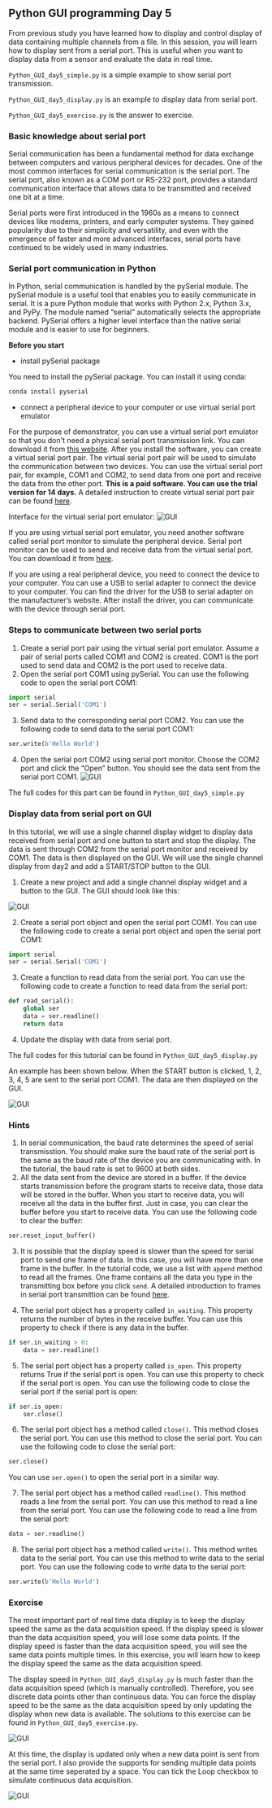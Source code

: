 ## Python GUI programming Day 5
From previous study you have learned how to display and control display of data containing multiple channels from a file. In this session, you will learn how to display sent from a serial port. This is useful when you want to display data from a sensor and evaluate the data in real time.

`Python_GUI_day5_simple.py` is a simple example to show serial port transmission.

`Python_GUI_day5_display.py` is an example to display data from serial port.

`Python_GUI_day5_exercise.py` is the answer to exercise.

### **Basic knowledge about serial port**
Serial communication has been a fundamental method for data exchange between computers and various peripheral devices for decades. One of the most common interfaces for serial communication is the serial port. The serial port, also known as a COM port or RS-232 port, provides a standard communication interface that allows data to be transmitted and received one bit at a time.

Serial ports were first introduced in the 1960s as a means to connect devices like modems, printers, and early computer systems. They gained popularity due to their simplicity and versatility, and even with the emergence of faster and more advanced interfaces, serial ports have continued to be widely used in many industries.

### **Serial port communication in Python**
In Python, serial communication is handled by the pySerial module. The pySerial module is a useful tool that enables you to easily communicate in serial. It is a pure Python module that works with Python 2.x, Python 3.x, and PyPy. The module named “serial” automatically selects the appropriate backend. PySerial offers a higher level interface than the native serial module and is easier to use for beginners.

**Before you start**

* install pySerial package

You need to install the pySerial package. You can install it using conda:

```python
conda install pyserial
```
* connect a peripheral device to your computer or use virtual serial port emulator

For the purpose of demonstrator, you can use a virtual serial port emulator so that you don't need a physical serial port transmission link. You can download it from [this website](https://www.virtual-serial-port.org/). After you install the software, you can create a virtual serial port pair. The virtual serial port pair will be used to simulate the communication between two devices. You can use the virtual serial port pair, for example, COM1 and COM2, to send data from one port and receive the data from the other port. **This is a paid software. You can use the trial version for 14 days.** A detailed instruction to create virtual serial port pair can be found [here](https://www.virtual-serial-port.org/articles/configure-virtual-serial-ports/).

Interface for the virtual serial port emulator:
![GUI](/Resources/VSPD.webp "Main Window")

If you are using virtual serial port emulator, you need another software called serial port monitor to simulate the peripheral device. Serial port monitor can be used to send and receive data from the virtual serial port. You can download it from [here](http://www.alithon.com/downloads).

If you are using a real peripheral device, you need to connect the device to your computer. You can use a USB to serial adapter to connect the device to your computer. You can find the driver for the USB to serial adapter on the manufacturer’s website. After install the driver, you can communicate with the device through serial port.

### **Steps to communicate between two serial ports**

1. Create a serial port pair using the virtual serial port emulator. Assume a pair of serial ports called COM1 and COM2 is created. COM1 is the port used to send data and COM2 is the port used to receive data.
2. Open the serial port COM1 using pySerial. You can use the following code to open the serial port COM1:

```python
import serial
ser = serial.Serial('COM1')
```
3. Send data to the corresponding serial port COM2. You can use the following code to send data to the serial port COM1:

```python
ser.write(b'Hello World')
```
4. Open the serial port COM2 using serial port monitor. Choose the COM2 port and click the “Open” button. You should see the data sent from the serial port COM1.
![GUI](/Resources/Serial_port_monitor.jpg "Main Window")

The full codes for this part can be found in `Python_GUI_day5_simple.py`

### **Display data from serial port on GUI**

In this tutorial, we will use a single channel display widget to display data received from serial port and one button to start and stop the display. The data is sent through COM2 from the serial port monitor and received by COM1. The data is then displayed on the GUI. We will use the single channel display from day2 and add a START/STOP button to the GUI.

1. Create a new project and add a single channel display widget and a button to the GUI. The GUI should look like this:
   
![GUI](/Resources/single_channel_serial_port.jpg "Main Window")

2. Create a serial port object and open the serial port COM1. You can use the following code to create a serial port object and open the serial port COM1:

```python
import serial
ser = serial.Serial('COM1')
```
3. Create a function to read data from the serial port. You can use the following code to create a function to read data from the serial port:

```python
def read_serial():
    global ser
    data = ser.readline()
    return data
```
4. Update the display with data from serial port.

The full codes for this tutorial can be found in `Python_GUI_day5_display.py`

An example has been shown below. When the START button is clicked, 1, 2, 3, 4, 5 are sent to the serial port COM1. The data are then displayed on the GUI.

![GUI](/Resources/single_channel_serial_port_display.gif "Main Window")

### **Hints**

1. In serial communication, the baud rate determines the speed of serial transmisstion. You should make sure the baud rate of the serial port is the same as the baud rate of the device you are communicating with. In the tutorial, the baud rate is set to 9600 at both sides.
2. All the data sent from the device are stored in a buffer. If the device starts transmission before the program starts to receive data, those data will be stored in the buffer. When you start to receive data, you will receive all the data in the buffer first. Just in case, you can clear the buffer before you start to receive data. You can use the following code to clear the buffer:

```python
ser.reset_input_buffer()
```
3. It is possible that the display speed is slower than the speed for serial port to send one frame of data. In this case, you will have more than one frame in the buffer. In the tutorial code, we use a list with `append` method to read all the frames. One frame contains all the data you type in the transmitting box before you click `send`. A detailed introduction to frames in serial port transmittion can be found [here](https://www3.nd.edu/~lemmon/courses/ee224/web-manual/web-manual/lab12/node2.html#:~:text=A%20frame%20is%20a%20set,the%20end%20of%20a%20frame.).

4. The serial port object has a property called `in_waiting`. This property returns the number of bytes in the receive buffer. You can use this property to check if there is any data in the buffer.

```python
if ser.in_waiting > 0:
    data = ser.readline()
```
5. The serial port object has a property called `is_open`. This property returns True if the serial port is open. You can use this property to check if the serial port is open. You can use the following code to close the serial port if the serial port is open:

```python
if ser.is_open:
    ser.close()
```
6. The serial port object has a method called `close()`. This method closes the serial port. You can use this method to close the serial port. You can use the following code to close the serial port:

```python
ser.close()
```
You can use `ser.open()` to open the serial port in a similar way. 

7. The serial port object has a method called `readline()`. This method reads a line from the serial port. You can use this method to read a line from the serial port. You can use the following code to read a line from the serial port:

```python
data = ser.readline()
```
8. The serial port object has a method called `write()`. This method writes data to the serial port. You can use this method to write data to the serial port. You can use the following code to write data to the serial port:

```python
ser.write(b'Hello World')
```

### **Exercise**
The most important part of real time data display is to keep the display speed the same as the data acquisition speed. If the display speed is slower than the data acquisition speed, you will lose some data points. If the display speed is faster than the data acquisition speed, you will see the same data points multiple times. In this exercise, you will learn how to keep the display speed the same as the data acquisition speed.

The display speed in `Python_GUI_day5_display.py` is much faster than the data acquisition speed (which is manually controlled). Therefore, you see discrete data points other than continuous data. You can force the display speed to be the same as the data acquisition speed by only updating the display when new data is available. The solutions to this exercise can be found in `Python_GUI_day5_exercise.py`.

![GUI](/Resources/single_channel_serial_port_display2.gif "Main Window")

At this time, the display is updated only when a new data point is sent from the serial port. I also provide the supports for sending multiple data points at the same time seperated by a space. You can tick the Loop checkbox to simulate continuous data acquisition. 

![GUI](/Resources/single_channel_serial_port_display3.gif "Main Window")

